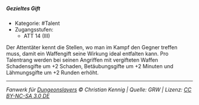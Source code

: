 <!---
Dies ist ein Fanwerk für DUNGEONSLAYERS © von Christian Kennig

Quellen:      [Dungeonslayers Grundregelwerk](https://dungeonslayers.net/download/Dungeonslayers4.pdf)
              [Talentbeschreibungen](https://www.f-space.de/ds4/tools-talentcards.html)
License:      [CC-BY-NC-SA 4.0](https://creativecommons.org/licenses/by-nc-sa/4.0/deed.de)
Richtlinien:  [Fanwerkrichtlinien](https://www.dungeonslayers.net/fanwerk-richtlinien/)
Autor:        Zauberlehrling
-->

##### Gezieltes Gift

- Kategorie: #Talent
- Zugangsstufen:
  - ATT 14 (III)

Der Attentäter kennt die Stellen, wo man im Kampf den Gegner treffen muss, damit ein Waffengift seine Wirkung ideal entfalten kann. Pro Talentrang werden bei seinen Angriffen mit vergifteten Waffen Schadensgifte um +2 Schaden, Betäubungsgifte um +2 Minuten und Lähmungsgifte um +2 Runden erhöht.

---

_Fanwerk für [Dungeonslayers](https://www.dungeonslayers.net/) © Christian Kennig | Quelle: GRW | Lizenz: [CC BY-NC-SA 3.0 DE](https://creativecommons.org/licenses/by-nc-sa/3.0/de/)_
